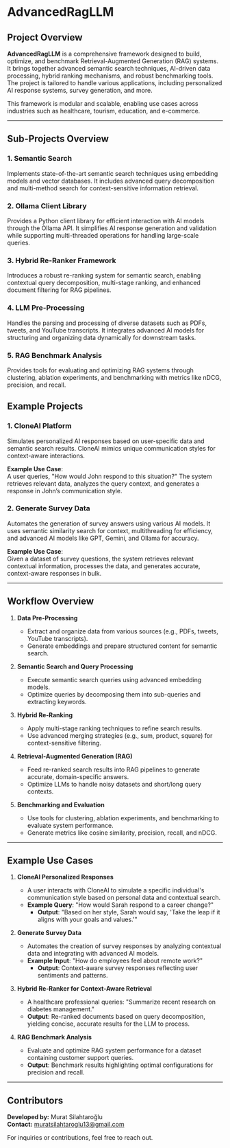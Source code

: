 # AdvancedRagLLM

## Project Overview

**AdvancedRagLLM** is a comprehensive framework designed to build, optimize, and benchmark Retrieval-Augmented Generation (RAG) systems. It brings together advanced semantic search techniques, AI-driven data processing, hybrid ranking mechanisms, and robust benchmarking tools. The project is tailored to handle various applications, including personalized AI response systems, survey generation, and more.

This framework is modular and scalable, enabling use cases across industries such as healthcare, tourism, education, and e-commerce.

---

## Sub-Projects Overview

### 1. **Semantic Search**
Implements state-of-the-art semantic search techniques using embedding models and vector databases. It includes advanced query decomposition and multi-method search for context-sensitive information retrieval.

### 2. **Ollama Client Library**
Provides a Python client library for efficient interaction with AI models through the Ollama API. It simplifies AI response generation and validation while supporting multi-threaded operations for handling large-scale queries.

### 3. **Hybrid Re-Ranker Framework**
Introduces a robust re-ranking system for semantic search, enabling contextual query decomposition, multi-stage ranking, and enhanced document filtering for RAG pipelines.

### 4. **LLM Pre-Processing**
Handles the parsing and processing of diverse datasets such as PDFs, tweets, and YouTube transcripts. It integrates advanced AI models for structuring and organizing data dynamically for downstream tasks.

### 5. **RAG Benchmark Analysis**
Provides tools for evaluating and optimizing RAG systems through clustering, ablation experiments, and benchmarking with metrics like nDCG, precision, and recall.

## Example Projects
### 1. **CloneAI Platform**
Simulates personalized AI responses based on user-specific data and semantic search results. CloneAI mimics unique communication styles for context-aware interactions.

**Example Use Case**:  
A user queries, "How would John respond to this situation?" The system retrieves relevant data, analyzes the query context, and generates a response in John’s communication style.

### 2. **Generate Survey Data**
Automates the generation of survey answers using various AI models. It uses semantic similarity search for context, multithreading for efficiency, and advanced AI models like GPT, Gemini, and Ollama for accuracy.

**Example Use Case**:  
Given a dataset of survey questions, the system retrieves relevant contextual information, processes the data, and generates accurate, context-aware responses in bulk.

---

## Workflow Overview

1. **Data Pre-Processing**
   - Extract and organize data from various sources (e.g., PDFs, tweets, YouTube transcripts).
   - Generate embeddings and prepare structured content for semantic search.

2. **Semantic Search and Query Processing**
   - Execute semantic search queries using advanced embedding models.
   - Optimize queries by decomposing them into sub-queries and extracting keywords.

3. **Hybrid Re-Ranking**
   - Apply multi-stage ranking techniques to refine search results.
   - Use advanced merging strategies (e.g., sum, product, square) for context-sensitive filtering.

4. **Retrieval-Augmented Generation (RAG)**
   - Feed re-ranked search results into RAG pipelines to generate accurate, domain-specific answers.
   - Optimize LLMs to handle noisy datasets and short/long query contexts.

5. **Benchmarking and Evaluation**
   - Use tools for clustering, ablation experiments, and benchmarking to evaluate system performance.
   - Generate metrics like cosine similarity, precision, recall, and nDCG.

---

## Example Use Cases

1. **CloneAI Personalized Responses**
   - A user interacts with CloneAI to simulate a specific individual's communication style based on personal data and contextual search.
   - **Example Query**: "How would Sarah respond to a career change?"  
     - **Output**: "Based on her style, Sarah would say, 'Take the leap if it aligns with your goals and values.'"

2. **Generate Survey Data**
   - Automates the creation of survey responses by analyzing contextual data and integrating with advanced AI models.
   - **Example Input**: "How do employees feel about remote work?"  
     - **Output**: Context-aware survey responses reflecting user sentiments and patterns.

3. **Hybrid Re-Ranker for Context-Aware Retrieval**
   - A healthcare professional queries: "Summarize recent research on diabetes management."  
   - **Output**: Re-ranked documents based on query decomposition, yielding concise, accurate results for the LLM to process.

4. **RAG Benchmark Analysis**
   - Evaluate and optimize RAG system performance for a dataset containing customer support queries.  
   - **Output**: Benchmark results highlighting optimal configurations for precision and recall.

---

## Contributors

**Developed by:** Murat Silahtaroğlu  
**Contact:** [muratsilahtaroglu13@gmail.com](mailto:muratsilahtaroglu13@gmail.com)  

For inquiries or contributions, feel free to reach out.
